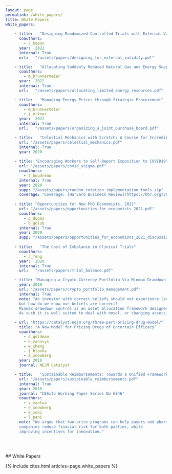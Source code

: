 ```yaml
---
layout: page
permalink: /white_papers/
title: White Papers
white_papers:
  
    - title:   "Designing Randomized Controlled Trials with External Validity in Mind"
      coauthors:  
        - s_kapon
      year:  2022
      internal: True
      url:   "/assets/papers/designing_for_external_validity.pdf"   

    - title:   "Allocating Suddenly Reduced Natural Gas and Energy Supplies"
      coauthors:  
        - m_brunnermeier
      year:  2022
      internal: True
      url:   "/assets/papers/allocating_limited_energy_resources.pdf"

    - title:   "Managing Energy Prices through Strategic Procurement"
      coauthors:  
        - m_brunnermeier
        - j_ortner
      year:  2022
      internal: True
      url:   "/assets/papers/organizing_a_joint_purchase_board.pdf"

    - title:   "Celestial Mechanics with Scratch: A Course for Incredibly Ambitious Kids" 
      url: "/assets/papers/celestial_mechanics.pdf"
      internal: True
      year: 2020
      
    - title: "Encouraging Workers to Self-Report Exposition to COVID19"
      url: "/assets/papers/covid_stigma.pdf"
      coauthors:
        - l_boudreau
      internal: True
      year: 2020
      supp: "/assets/papers/random_rotation_implementation_tools.zip"
      coverage: "Coverage: [Harvard Business Review](https://hbr.org/2020/08/how-to-get-employees-to-report-their-covid-19-risk)"
      
    - title: "Opportunities for New PhD Economists, 2021"
      url: "/assets/papers/opportunities_for_economists_2021.pdf"
      coauthors:
        - p_dupas
        - b_golub
      internal: True
      year: 2020
      supp: "/assets/papers/opportunities_for_economists_2021_discussion.pdf"
      
    - title:   "The Cost of Imbalance in Clinical Trials"
      coauthors:  
        - r_feng
      year:  2020
      internal: True
      url:   "/assets/papers/trial_balance.pdf"

    - title: "Managing a Crypto-Currency Portfolio Via Minmax Drawdown Control"
      year: 2019
      url: "/assets/papers/crypto_portfolio_management.pdf"
      internal: True
      note: "An investor with correct beliefs should not experience large drawdowns, 
      but how do we know our beliefs are correct? 
      Minmax drawdown control is an asset allocation framework designed to guarantee low drawdowns against both safe and risky underlying assets. 
      As such it is well suited to deal with novel, or changing assets, such as crypto-currencies." 

    - url: "https://catalyst.nejm.org/three-part-pricing-drug-model/"
      title: "A New Model for Pricing Drugs of Uncertain Efficacy"
      coauthors:
        - d_goldman
        - k_vannuys
        - w_cheng
        - j_hlavka
        - e_snowberg
      year: 2018
      journal: NEJM Catalyst

    - title:   "Sustainable Reimbursements: Towards a Unified Framework for Pricing Drugs with Significant Uncertainties" 
      url: "/assets/papers/sustainable_reimbursements.pdf"
      internal: True
      year: 2018
      journal: "CESifo Working Paper Series No 6846"
      coauthors:
        - v_mantua
        - e_snowberg
        - e_xoxi
        - l_pani
      note: "We argue that two-price programs can help payers and pharmaceutical 
      companies reduce finacial risk for both parties, while 
      improving incentives for innovation."
      
---
```

<br>
## White Papers 

{% include cites.html articles=page.white_papers %}
